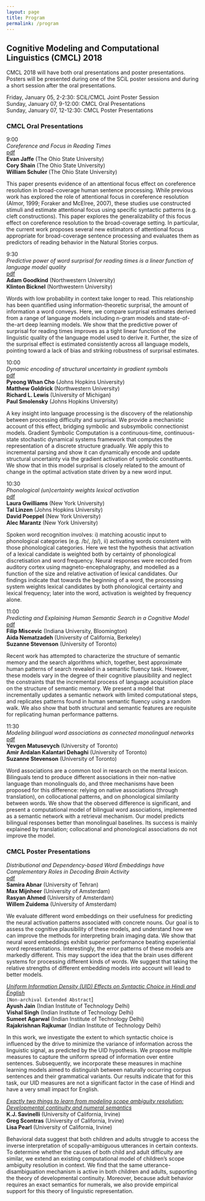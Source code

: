 ```yaml
---
layout: page
title: Program
permalink: /program
---
```


## Cognitive Modeling and Computational Linguistics (CMCL) 2018

CMCL 2018 will have both oral presentations and poster presentations. Posters will be presented during one of the SCiL poster sessions and during a short session after the oral presentations. 

Friday, January 05, 2-2:30: SCiL/CMCL Joint Poster Session  
Sunday, January 07, 9-12:00: CMCL Oral Presentations  
Sunday, January 07, 12-12:30: CMCL Poster Presentations

### CMCL Oral Presentations

9:00  
*Coreference and Focus in Reading Times*  
[pdf](files/jaffe_etal.pdf)  
**Evan Jaffe** (The Ohio State University)  
**Cory Shain** (The Ohio State University)  
**William Schuler** (The Ohio State University)

This paper presents evidence of an attentional focus effect on coreference resolution in broad-coverage human sentence processing. While previous work has explored the role of attentional focus in coreference resolution (Almor, 1999; Foraker and McElree, 2007), these studies use constructed stimuli and estimate attentional focus using specific syntactic patterns (e.g. cleft constructions). This paper explores the generalizability of this focus effect on coreference resolution to the broad-coverage setting. In particular, the current work proposes several new estimators of attentional focus appropriate for broad-coverage sentence processing and evaluates them as predictors of reading behavior in the Natural Stories corpus.

9:30  
*Predictive power of word surprisal for reading times is a linear function of language model quality*  
[pdf](files/goodkind_bicknell.pdf)  
**Adam Goodkind** (Northwestern University)  
**Klinton Bicknel** (Northwestern University)

Words with low probability in context take longer to read. This relationship has been quantified using information-theoretic surprisal, the amount of information a word conveys. Here, we compare surprisal estimates derived from a range of language models including n-gram models and state-of-the-art deep learning models. We show that the predictive power of surprisal for reading times improves as a tight linear function of the linguistic quality of the language model used to derive it. Further, the size of the surprisal effect is estimated consistently across all language models, pointing toward a lack of bias and striking robustness of surprisal estimates.

10:00  
*Dynamic encoding of structural uncertainty in gradient symbols*  
[pdf](files/cho_etal.pdf)  
**Pyeong Whan Cho** (Johns Hopkins University)  
**Matthew Goldrick** (Northwestern University)  
**Richard L. Lewis** (University of Michigan)  
**Paul Smolensky** (Johns Hopkins University)

A key insight into language processing is the discovery of the relationship between processing difficulty and surprisal. We provide a mechanistic account of this effect, bridging symbolic and subsymbolic connectionist models. Gradient Symbolic Computation is a continuous-time, continuous-state stochastic dynamical systems framework that computes the representation of a discrete structure gradually. We apply this to incremental parsing and show it can dynamically encode and update structural uncertainty via the gradient activation of symbolic constituents. We show that in this model surprisal is closely related to the amount of change in the optimal activation state driven by a new word input.

10:30  
*Phonological (un)certainty weights lexical activation*  
[pdf](files/gwilliams_etal.pdf)  
**Laura Gwilliams** (New York University)  
**Tal Linzen** (Johns Hopkins University)  
**David Poeppel** (New York University)  
**Alec Marantz** (New York University)

Spoken word recognition involves: i) matching acoustic input to phonological categories (e.g. /b/, /p/), ii) activating words consistent with those phonological categories. Here we test the hypothesis that activation of a lexical candidate is weighted both by certainty of phonological discretisation and word frequency. Neural responses were recorded from auditory cortex using magneto-encephalography, and modelled as a function of the size and relative activation of lexical candidates. Our findings indicate that towards the beginning of a word, the processing system weights lexical candidates by both phonological certainty and lexical frequency; later into the word, activation is weighted by frequency alone.

11:00  
*Predicting and Explaining Human Semantic Search in a Cognitive Model*  
[pdf](files/miscevic_etal.pdf)  
**Filip Miscevic** (Indiana University, Bloomington)  
**Aida Nematzadeh** (University of California, Berkeley)  
**Suzanne Stevenson** (University of Toronto)

Recent work has attempted to characterize the structure of semantic memory and the search algorithms which, together, best approximate human patterns of search revealed in a semantic fluency task. However, these models vary in the degree of their cognitive plausibility and neglect the constraints that the incremental process of language acquisition place on the structure of semantic memory. We present a model that incrementally updates a semantic network with limited computational steps, and replicates patterns found in human semantic fluency using a random walk. We also show that both structural and semantic features are requisite for replicating human performance patterns.

11:30  
*Modeling bilingual word associations as connected monolingual networks*  
[pdf](files/matusevych_etal.pdf)  
**Yevgen Matusevych** (University of Toronto)  
**Amir Ardalan Kalantari Dehaghi** (University of Toronto)  
**Suzanne Stevenson** (University of Toronto)

Word associations are a common tool in research on the mental lexicon. Bilinguals tend to produce different associations in their non-native language than monolinguals do, and three mechanisms have been proposed for this difference: relying on native associations (through translation), on collocational patterns, and on phonological similarity between words. We show that the observed difference is significant, and present a computational model of bilingual word associations, implemented as a semantic network with a retrieval mechanism. Our model predicts bilingual responses better than monolingual baselines. Its success is mainly explained by translation; collocational and phonological associations do not improve the model.

### CMCL Poster Presentations

*Distributional and Dependency-based Word Embeddings have Complementary Roles in Decoding Brain Activity*  
[pdf](files/abnar_etal.pdf)   
**Samira Abnar** (University of Tehran)  
**Max Mijnheer** (University of Amsterdam)  
**Rasyan Ahmed** (University of Amsterdam)  
**Willem Zuidema** (University of Amsterdam)  

We evaluate different word embeddings on their usefulness for predicting the neural activation patterns associated with concrete nouns. Our goal is to assess the cognitive plausibility of these models, and understand how we can improve the methods for interpreting brain imaging data. We show that neural word embeddings exhibit superior performance beating experiential word representations. Interestingly, the error patterns of these models are markedly different. This may support the idea that the brain uses different systems for processing different kinds of words. We suggest that taking the relative strengths of different embedding models into account will lead to better models.

[*Uniform Information Density (UID) Effects on Syntactic Choice in Hindi and English*](files/jain_etal.pdf)  
`[Non-archival Extended Abstract`]  
**Ayush Jain** (Indian Institute of Technology Delhi)  
**Vishal Singh** (Indian Institute of Technology Delhi)  
**Sumeet Agarwal** (Indian Institute of Technology Delhi)  
**Rajakrishnan Rajkumar** (Indian Institute of Technology Delhi)

In this work, we investigate the extent to which syntactic choice is influenced by the drive to minimize the variance of information across the linguistic signal, as predicted by the UID hypothesis. We propose multiple measures to capture the uniform spread of information over entire sentences. Subsequently, we incorporate these measures in machine learning models aimed to distinguish between naturally occurring corpus sentences and their grammatical variants. Our results indicate that for this task, our UID measures are not a significant factor in the case of Hindi and have a very small impact for English.

[*Exactly two things to learn from modeling scope ambiguity resolution: Developmental continuity and numeral semantics*](files/savinelli_etal.pdf)  
**K.J. Savinelli** (University of California, Irvine)  
**Greg Scontras** (University of California, Irvine)  
**Lisa Pearl** (University of California, Irvine)

Behavioral data suggest that both children and adults struggle to access the inverse interpretation of scopally-ambiguous utterances in certain contexts. To determine whether the causes of both child and adult difficulty are similar, we extend an existing computational model of children’s scope ambiguity resolution in context. We find that the same utterance-disambiguation mechanism is active in both children and adults, supporting the theory of developmental continuity. Moreover, because adult behavior requires an exact semantics for numerals, we also provide empirical support for this theory of linguistic representation.